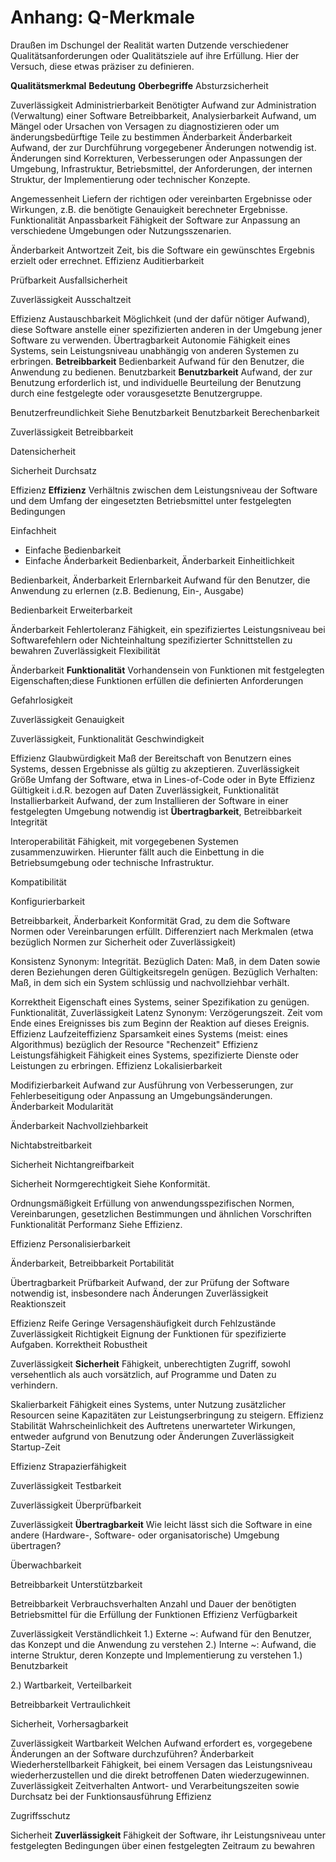 
# Anhang: Q-Merkmale

Draußen im Dschungel der Realität warten Dutzende verschiedener Qualitätsanforderungen oder Qualitätsziele auf ihre Erfüllung. Hier der Versuch, diese etwas präziser zu definieren.


**Qualitätsmerkmal**
**Bedeutung**
**Oberbegriffe**
Absturzsicherheit

Zuverlässigkeit
Administrierbarkeit
Benötigter Aufwand zur Administration (Verwaltung) einer Software
Betreibbarkeit, 
Analysierbarkeit
Aufwand, um Mängel oder Ursachen von Versagen zu diagnostizieren oder um änderungsbedürftige Teile zu bestimmen
Änderbarkeit
Änderbarkeit
Aufwand, der zur Durchführung vorgegebener Änderungen notwendig ist. 
Änderungen sind Korrekturen, Verbesserungen oder Anpassungen der Umgebung, Infrastruktur, Betriebsmittel, der Anforderungen, der internen Struktur, der Implementierung oder technischer Konzepte.

Angemessenheit
Liefern der richtigen oder vereinbarten Ergebnisse oder Wirkungen, z.B. die benötigte Genauigkeit berechneter Ergebnisse.
Funktionalität
Anpassbarkeit
Fähigkeit der Software zur Anpassung an verschiedene Umgebungen oder Nutzungsszenarien.

Änderbarkeit
Antwortzeit
Zeit, bis die Software ein gewünschtes Ergebnis erzielt oder errechnet.
Effizienz
Auditierbarkeit

Prüfbarkeit
Ausfallsicherheit

Zuverlässigkeit
Ausschaltzeit

Effizienz
Austauschbarkeit
Möglichkeit (und der dafür nötiger Aufwand), diese Software anstelle einer spezifizierten anderen in der Umgebung jener Software zu verwenden.
Übertragbarkeit
Autonomie
Fähigkeit eines Systems, sein Leistungsniveau unabhängig von anderen Systemen zu erbringen. 
**Betreibbarkeit**
Bedienbarkeit
Aufwand für den Benutzer, die Anwendung zu bedienen.
Benutzbarkeit
**Benutzbarkeit**
Aufwand, der zur Benutzung erforderlich ist, und individuelle Beurteilung der Benutzung durch eine festgelegte oder vorausgesetzte Benutzergruppe.

Benutzerfreundlichkeit
Siehe Benutzbarkeit
Benutzbarkeit
Berechenbarkeit

Zuverlässigkeit
Betreibbarkeit


Datensicherheit

Sicherheit
Durchsatz

Effizienz
**Effizienz**
Verhältnis zwischen dem Leistungsniveau der Software und dem Umfang der eingesetzten Betriebsmittel unter festgelegten Bedingungen

Einfachheit
- Einfache Bedienbarkeit
- Einfache Änderbarkeit
Bedienbarkeit,
Änderbarkeit
Einheitlichkeit

Bedienbarkeit,
Änderbarkeit
Erlernbarkeit
Aufwand für den Benutzer, die Anwendung zu erlernen (z.B. Bedienung, Ein-, Ausgabe)

Bedienbarkeit
Erweiterbarkeit

Änderbarkeit
Fehlertoleranz
Fähigkeit, ein spezifiziertes Leistungsniveau bei Softwarefehlern oder Nichteinhaltung spezifizierter Schnittstellen zu bewahren
Zuverlässigkeit
Flexibilität

Änderbarkeit
**Funktionalität**
Vorhandensein von Funktionen mit festgelegten Eigenschaften;diese Funktionen erfüllen die definierten Anforderungen


Gefahrlosigkeit

Zuverlässigkeit
Genauigkeit

Zuverlässigkeit,
Funktionalität
Geschwindigkeit

Effizienz
Glaubwürdigkeit
Maß der Bereitschaft von Benutzern eines Systems, dessen Ergebnisse als gültig zu akzeptieren.
Zuverlässigkeit
Größe
Umfang der Software, etwa in Lines-of-Code oder in Byte
Effizienz
Gültigkeit 
i.d.R. bezogen auf Daten
Zuverlässigkeit,
Funktionalität
Installierbarkeit
Aufwand, der zum Installieren der Software in einer festgelegten Umgebung notwendig ist
**Übertragbarkeit**,
Betreibbarkeit
Integrität


Interoperabilität
Fähigkeit, mit vorgegebenen Systemen zusammenzuwirken.
Hierunter fällt auch die Einbettung in die Betriebsumgebung oder technische Infrastruktur.

Kompatibilität


Konfigurierbarkeit

Betreibbarkeit,
Änderbarkeit
Konformität
Grad, zu dem die Software Normen oder Vereinbarungen erfüllt. Differenziert nach Merkmalen (etwa bezüglich Normen zur Sicherheit oder Zuverlässigkeit)

Konsistenz
Synonym: Integrität.
Bezüglich Daten: Maß, in dem Daten sowie deren Beziehungen deren Gültigkeitsregeln genügen.
Bezüglich Verhalten: Maß, in dem sich ein System schlüssig und nachvollziehbar verhält.

Korrektheit
Eigenschaft eines Systems, seiner Spezifikation zu genügen.
Funktionalität,
Zuverlässigkeit
Latenz
Synonym: Verzögerungszeit. Zeit vom Ende eines Ereignisses bis zum Beginn der Reaktion auf dieses Ereignis.
Effizienz
Laufzeiteffizienz
Sparsamkeit eines Systems (meist: eines Algorithmus) bezüglich der Resource "Rechenzeit"
Effizienz
Leistungsfähigkeit
Fähigkeit eines Systems, spezifizierte Dienste oder Leistungen zu erbringen.
Effizienz
Lokalisierbarkeit


Modifizierbarkeit
Aufwand zur Ausführung von Verbesserungen, zur Fehlerbeseitigung oder Anpassung an Umgebungsänderungen.
Änderbarkeit
Modularität

Änderbarkeit
Nachvollziehbarkeit


Nichtabstreitbarkeit

Sicherheit
Nichtangreifbarkeit

Sicherheit
Normgerechtigkeit
Siehe Konformität.

Ordnungsmäßigkeit
Erfüllung von anwendungsspezifischen Normen, Vereinbarungen, gesetzlichen Bestimmungen und ähnlichen Vorschriften
Funktionalität
Performanz
Siehe Effizienz.

Effizienz
Personalisierbarkeit

Änderbarkeit,
Betreibbarkeit
Portabilität

Übertragbarkeit
Prüfbarkeit
Aufwand, der zur Prüfung der Software notwendig ist, insbesondere nach Änderungen
Zuverlässigkeit
Reaktionszeit

Effizienz
Reife
Geringe Versagenshäufigkeit durch Fehlzustände
Zuverlässigkeit
Richtigkeit
Eignung der Funktionen für spezifizierte Aufgaben.
Korrektheit
Robustheit

Zuverlässigkeit
**Sicherheit**
Fähigkeit, unberechtigten Zugriff, sowohl versehentlich als auch vorsätzlich, auf Programme und Daten zu verhindern.

Skalierbarkeit
Fähigkeit eines Systems, unter Nutzung zusätzlicher Resourcen seine Kapazitäten zur Leistungserbringung zu steigern.
Effizienz
Stabilität
Wahrscheinlichkeit des Auftretens unerwarteter Wirkungen, entweder aufgrund von Benutzung oder Änderungen 
Zuverlässigkeit
Startup-Zeit

Effizienz
Strapazierfähigkeit

Zuverlässigkeit
Testbarkeit

Zuverlässigkeit
Überprüfbarkeit

Zuverlässigkeit
**Übertragbarkeit**
Wie leicht lässt sich die Software in eine andere (Hardware-, Software- oder organisatorische) Umgebung übertragen?

Überwachbarkeit

Betreibbarkeit 
Unterstützbarkeit

Betreibbarkeit
Verbrauchsverhalten
Anzahl und Dauer der benötigten Betriebsmittel für die Erfüllung der Funktionen
Effizienz
Verfügbarkeit

Zuverlässigkeit
Verständlichkeit
1.) Externe ~: Aufwand für den Benutzer, das Konzept und die Anwendung zu verstehen
2.) Interne ~: Aufwand, die interne Struktur, deren Konzepte und Implementierung zu verstehen 
1.) Benutzbarkeit

2.) Wartbarkeit,
Verteilbarkeit

Betreibbarkeit
Vertraulichkeit

Sicherheit, 
Vorhersagbarkeit

Zuverlässigkeit
Wartbarkeit
Welchen Aufwand erfordert es, vorgegebene Änderungen an der Software durchzuführen?
Änderbarkeit
Wiederherstellbarkeit
Fähigkeit, bei einem Versagen das Leistungsniveau wiederherzustellen und die direkt betroffenen Daten wiederzugewinnen.
Zuverlässigkeit
Zeitverhalten
Antwort- und Verarbeitungszeiten sowie Durchsatz bei der Funktionsausführung
Effizienz

Zugriffsschutz

Sicherheit
**Zuverlässigkeit**
Fähigkeit der Software, ihr Leistungsniveau unter festgelegten Bedingungen über einen festgelegten Zeitraum zu bewahren